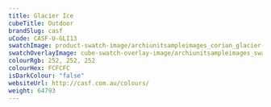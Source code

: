 ```yaml
---
title: Glacier Ice
cubeTitle: Outdoor
brandSlug: casf
uCode: CASF-U-GLI13
swatchImage: product-swatch-image/archiunitsampleimages_corian_glacier-ice.jpg
swatchOverlayImage: cube-swatch-overlay-image/archiunitsampleimages_swatch-overlay_corian.png
colourRgb: 252, 252, 252
colourHex: FCFCFC
isDarkColour: "false"
websiteUrl: http://casf.com.au/colours/
weight: 64793
---
```

